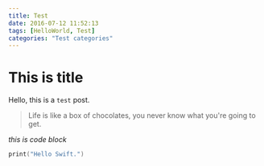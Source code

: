 ```yaml
---
title: Test
date: 2016-07-12 11:52:13
tags: [HelloWorld, Test]
categories: "Test categories"
---
```


# This is title

Hello, this is a `test` post. 

> Life is like a box of chocolates, you never know what you're going to get.

*this is code block*
``` Swift
print("Hello Swift.")
```
